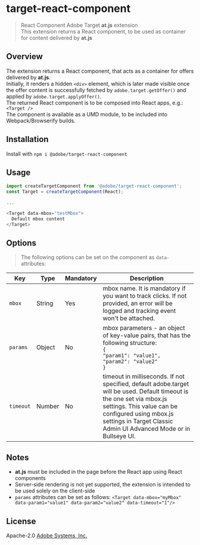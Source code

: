 # target-react-component
> React Component Adobe Target **at.js** extension  
> This extension returns a React component, to be used as container for content delivered by **at.js**

## Overview

The extension returns a React component, that acts as a container for offers delivered by **at.js**.  
Initially, it renders a hidden `<div>` element, which is later made visible once the offer content is successfully fetched by `adobe.target.getOffer()` and applied by `adobe.target.applyOffer()`.  
The returned React component is to be composed into React apps, e.g.: `<Target />`  
The component is available as a UMD module, to be included into Webpack/Browserify builds.

## Installation

Install with `npm i @adobe/target-react-component`

## Usage

```javascript (ES6)
import createTargetComponent from '@adobe/target-react-component';
const Target = createTargetComponent(React);

...

<Target data-mbox="testMbox">
  Default mbox content
</Target>
```  

## Options

> The following options can be set on the component as `data-` attributes:

Key | Type | Mandatory | Description
--- | ---- | --------- | -----------
`mbox` | String | Yes | mbox name. It is mandatory if you want to track clicks. If not provided, an error will be logged and tracking event won't be attached.
`params` | Object | No | mbox parameters - an object of key-value pairs, that has the following structure:<br>`{`<br>`"param1": "value1",`<br>`"param2": "value2"`<br>`}`
`timeout` | Number | No | timeout in milliseconds. If not specified, default adobe.target will be used. Default timeout is the one set via mbox.js settings. This value can be configured using mbox.js settings in Target Classic Admin UI Advanced Mode or in Bullseye UI.

## Notes

* **at.js** must be included in the page before the React app using React components
* Server-side rendering is not yet supported, the extension is intended to be used solely on the client-side
* `params` attributes can be set as follows: `<Target data-mbox="myMbox" data-param1="value1" data-param2="value2" data-timeout="1"/>`

## License

Apache-2.0 [Adobe Systems, Inc.](http://www.adobe.com)
